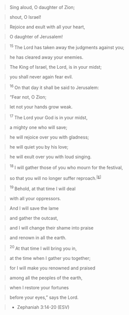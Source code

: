 > Sing aloud, O daughter of Zion;

> shout, O Israel!

> Rejoice and exult with all your heart,

> O daughter of Jerusalem!

> <sup>15 </sup>The Lord has taken away the judgments against you;

> he has cleared away your enemies.

> The King of Israel, the Lord, is in your midst;

> you shall never again fear evil.

> <sup>16 </sup>On that day it shall be said to Jerusalem:

> “Fear not, O Zion;

> let not your hands grow weak.

> <sup>17 </sup>The Lord your God is in your midst,

> a mighty one who will save;

> he will rejoice over you with gladness;

> he will quiet you by his love;

> he will exult over you with loud singing.

> <sup>18 </sup>I will gather those of you who mourn for the festival,

> so that you will no longer suffer reproach.<sup>[<a title="See footnote c" href="http://www.biblegateway.com/passagereplaced">c</a>]</sup>

> <sup>19 </sup>Behold, at that time I will deal

> with all your oppressors.

> And I will save the lame

> and gather the outcast,

> and I will change their shame into praise

> and renown in all the earth.

> <sup>20 </sup>At that time I will bring you in,

> at the time when I gather you together;

> for I will make you renowned and praised

> among all the peoples of the earth,

> when I restore your fortunes

> before your eyes,” says the Lord.
> 
> 

> - Zephaniah 3:14-20 (ESV)
> 
> 
> 
> 
